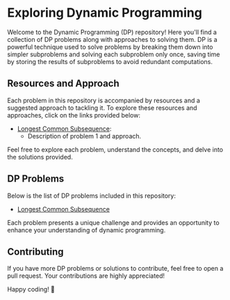 # Exploring Dynamic Programming

Welcome to the Dynamic Programming (DP) repository! Here you'll find a collection of DP problems along with approaches to solving them. DP is a powerful technique used to solve problems by breaking them down into simpler subproblems and solving each subproblem only once, saving time by storing the results of subproblems to avoid redundant computations.

## Resources and Approach

Each problem in this repository is accompanied by resources and a suggested approach to tackling it. To explore these resources and approaches, click on the links provided below:

- [Longest Common Subsequence](https://github.com/neyaadeez/DynamicProgramming/tree/main/LCS):
  - Description of problem 1 and approach.

Feel free to explore each problem, understand the concepts, and delve into the solutions provided.

## DP Problems

Below is the list of DP problems included in this repository:

- [Longest Common Subsequence](https://github.com/neyaadeez/DynamicProgramming/tree/main/LCS)

Each problem presents a unique challenge and provides an opportunity to enhance your understanding of dynamic programming.

## Contributing

If you have more DP problems or solutions to contribute, feel free to open a pull request. Your contributions are highly appreciated!

Happy coding! 🚀

